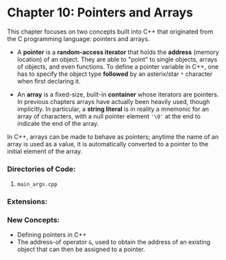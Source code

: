 # Chapter 10: Pointers and Arrays

This chapter focuses on two concepts built into C++ that originated from the C programming language: pointers and arrays.

* A **pointer** is a **random-access iterator** that holds the **address** (memory location) of an object. They are able to "point" to single objects, arrays of objects, and even functions. To define a pointer variable in C++, one has to specify the object type __followed__ by an asterix/star `*` character when first declaring it.

* An **array** is a fixed-size, built-in **container** whose iterators are pointers. In previous chapters arrays have actually been heavily used, though implicitly. In particular, a **string literal** is in reality a mnemonic for an array of characters, with a null pointer element `'\0'` at the end to indicate the end of the array.

In C++, arrays can be made to behave as pointers; anytime the name of an array is used as a value, it is automatically converted to a pointer to the initial element of the array.

### Directories of Code:
1) `main_args.cpp`

### Extensions:

### New Concepts:
* Defining pointers in C++
* The address-of operator `&`, used to obtain the address of an existing object that can then be assigned to a pointer.

